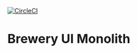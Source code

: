 [![CircleCI](https://circleci.com/gh/Merkanto/brewery-monolith.svg?style=svg&circle-token=0f732e65c6e7ee4e988e8e9e00faa6baf9dbbf85)](https://circleci.com/gh/Merkanto/brewery-monolith)

# Brewery UI Monolith